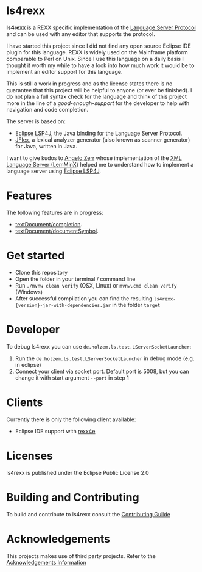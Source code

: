 # ls4rexx

**ls4rexx** is a REXX specific implementation of the 
[Language Server Protocol](https://microsoft.github.io/language-server-protocol/)
and can be used with any editor that supports the protocol. 

I have started this project since I did not find any open source Eclipse IDE plugin
for this language. REXX is widely used on the Mainframe platform comparable to Perl on Unix.
Since I use this language on a daily basis I thought it worth my while to have a look
into how much work it would be to implement an editor support for this language.

This is still a work in progress and as the license states there is no guarantee that this 
project will be helpful to anyone (or ever be finished). I do not plan a full syntax check 
for the language and think of this project more in the line of a  _good-enough-support_  for
the developer to help with navigation and code completion.

The server is based on:

* [Eclipse LSP4J](https://projects.eclipse.org/projects/technology.lsp4j), the Java binding for the Language Server Protocol.
* [JFlex](https://jflex.de/), a lexical analyzer generator (also known as scanner generator) for Java, written in Java.

I want to give kudos to [Angelo Zerr](https://github.com/angelozerr) whose implementation of the
[XML Language Server (LemMinX)](https://github.com/angelozerr/lemminx) helped me to understand
how to implement a language server using [Eclipse LSP4J](https://projects.eclipse.org/projects/technology.lsp4j).  

# Features

The following features are in progress:

* [textDocument/completion](https://microsoft.github.io/language-server-protocol/specification#textDocument_completion).
* [textDocument/documentSymbol](https://microsoft.github.io/language-server-protocol/specification#textDocument_documentSymbol).

# Get started

* Clone this repository
* Open the folder in your terminal / command line
* Run `./mvnw clean verify` (OSX, Linux) or `mvnw.cmd clean verify` (Windows)
* After successful compilation you can find the resulting `ls4rexx-{version}-jar-with-dependencies.jar` in the folder `target`

# Developer

To debug ls4rexx you can use `de.holzem.ls.test.LServerSocketLauncher`:

1. Run the `de.holzem.ls.test.LServerSocketLauncher` in debug mode (e.g. in eclipse)
2. Connect your client via socket port. Default port is 5008, but you can change it with start argument `--port` in step 1

# Clients

Currently there is only the following client available:

* Eclipse IDE support with [rexx4e](https://github.com/holzem/rexx4e "rexx4e")

# Licenses

ls4rexx is published under the Eclipse Public License 2.0

# Building and Contributing

To build and contribute to ls4rexx consult the [Contributing Guilde](https://github.com/holzem/ls4rexx/blob/master/CONTRIBUTING.md)

# Acknowledgements

This projects makes use of third party projects. Refer to the [Acknowledgements Information](https://github.com/holzem/ls4rexx/blob/master/ACKNOWLEDGEMENT.md)   
